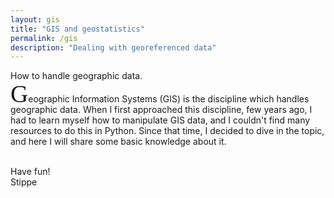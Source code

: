 ```yaml
---
layout: gis
title: "GIS and geostatistics"
permalink: /gis
description: "Dealing with georeferenced data"
---
```




<div class="emphbox">
How to handle geographic data.
</div>

<span style="font-family:Zapfino;font-size:280%;line-height:36%">G</span>eographic Information Systems (GIS)
is the discipline which handles geographic data.
When I first approached this discipline, few years ago, I had to learn myself how
to manipulate GIS data, and I couldn't find many resources to do this in Python.
Since that time, I decided to dive in the topic, and here I will share some basic knowledge
about it.

<br>
Have fun!

  <div id='autograph'>
          Stippe

  </div>
